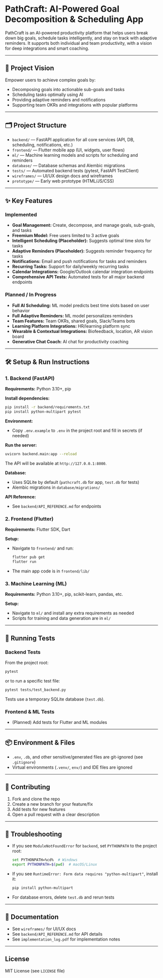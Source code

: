 
# PathCraft: AI-Powered Goal Decomposition & Scheduling App

PathCraft is an AI-powered productivity platform that helps users break down big goals, schedule tasks intelligently, and stay on track with adaptive reminders. It supports both individual and team productivity, with a vision for deep integrations and smart coaching.

---

## 🚀 Project Vision

Empower users to achieve complex goals by:
- Decomposing goals into actionable sub-goals and tasks
- Scheduling tasks optimally using AI
- Providing adaptive reminders and notifications
- Supporting team OKRs and integrations with popular platforms

---

## 🗂️ Project Structure

- `backend/` — FastAPI application for all core services (API, DB, scheduling, notifications, etc.)
- `frontend/` — Flutter mobile app (UI, widgets, user flows)
- `ml/` — Machine learning models and scripts for scheduling and reminders
- `database/` — Database schemas and Alembic migrations
- `tests/` — Automated backend tests (pytest, FastAPI TestClient)
- `wireframes/` — UI/UX design docs and wireframes
- `prototype/` — Early web prototype (HTML/JS/CSS)

---

## ✨ Key Features

### Implemented
- **Goal Management:** Create, decompose, and manage goals, sub-goals, and tasks
- **Freemium Model:** Free users limited to 3 active goals
- **Intelligent Scheduling (Placeholder):** Suggests optimal time slots for tasks
- **Adaptive Reminders (Placeholder):** Suggests reminder frequency for tasks
- **Notifications:** Email and push notifications for tasks and reminders
- **Recurring Tasks:** Support for daily/weekly recurring tasks
- **Calendar Integrations:** Google/Outlook calendar integration endpoints
- **Comprehensive API Tests:** Automated tests for all major backend endpoints

### Planned / In Progress
- **Full AI Scheduling:** ML model predicts best time slots based on user behavior
- **Full Adaptive Reminders:** ML model personalizes reminders
- **Team Features:** Team OKRs, shared goals, Slack/Teams bots
- **Learning Platform Integrations:** HR/learning platform sync
- **Wearable & Contextual Integrations:** Biofeedback, location, AR vision board
- **Generative Chat Coach:** AI chat for productivity coaching

---

## 🛠️ Setup & Run Instructions

### 1. Backend (FastAPI)

**Requirements:** Python 3.10+, pip

**Install dependencies:**
```sh
pip install -r backend/requirements.txt
pip install python-multipart pytest
```

**Environment:**
- Copy `.env.example` to `.env` in the project root and fill in secrets (if needed)

**Run the server:**
```sh
uvicorn backend.main:app --reload
```
The API will be available at `http://127.0.0.1:8000`.

**Database:**
- Uses SQLite by default (`pathcraft.db` for app, `test.db` for tests)
- Alembic migrations in `database/migrations/`

**API Reference:**
- See `backend/API_REFERENCE.md` for endpoints

### 2. Frontend (Flutter)

**Requirements:** Flutter SDK, Dart

**Setup:**
- Navigate to `frontend/` and run:
	```sh
	flutter pub get
	flutter run
	```
- The main app code is in `frontend/lib/`

### 3. Machine Learning (ML)

**Requirements:** Python 3.10+, pip, scikit-learn, pandas, etc.

**Setup:**
- Navigate to `ml/` and install any extra requirements as needed
- Scripts for training and data generation are in `ml/`

---

## 🧪 Running Tests

### Backend Tests
From the project root:
```sh
pytest
```
or to run a specific test file:
```sh
pytest tests/test_backend.py
```
Tests use a temporary SQLite database (`test.db`).

### Frontend & ML Tests
- (Planned) Add tests for Flutter and ML modules

---

## 📦 Environment & Files

- `.env`, `.db`, and other sensitive/generated files are git-ignored (see `.gitignore`)
- Virtual environments (`.venv/`, `env/`) and IDE files are ignored

---

## 🤝 Contributing

1. Fork and clone the repo
2. Create a new branch for your feature/fix
3. Add tests for new features
4. Open a pull request with a clear description

---

## 🛟 Troubleshooting

- If you see `ModuleNotFoundError` for `backend`, set `PYTHONPATH` to the project root:
	```sh
	set PYTHONPATH=%cd%  # Windows
	export PYTHONPATH=$(pwd)  # macOS/Linux
	```
- If you see `RuntimeError: Form data requires "python-multipart"`, install it:
	```sh
	pip install python-multipart
	```
- For database errors, delete `test.db` and rerun tests

---

## 📄 Documentation

- See `wireframes/` for UI/UX docs
- See `backend/API_REFERENCE.md` for API details
- See `implementation_log.pdf` for implementation notes

---

## License

MIT License (see `LICENSE` file)
